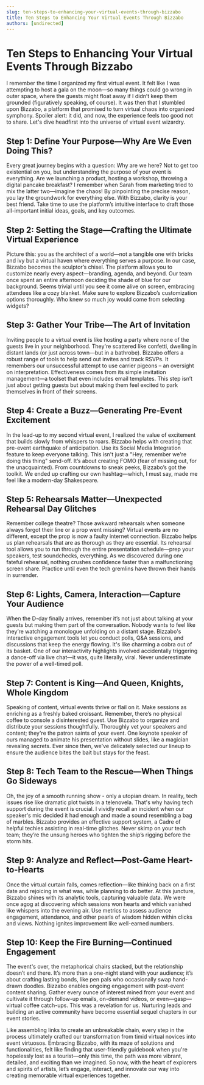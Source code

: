 ```yaml
---
slug: ten-steps-to-enhancing-your-virtual-events-through-bizzabo
title: Ten Steps to Enhancing Your Virtual Events Through Bizzabo
authors: [undirected]
---
```



# Ten Steps to Enhancing Your Virtual Events Through Bizzabo

I remember the time I organized my first virtual event. It felt like I was attempting to host a gala on the moon—so many things could go wrong in outer space, where the guests might float away if I didn’t keep them grounded (figuratively speaking, of course). It was then that I stumbled upon Bizzabo, a platform that promised to turn virtual chaos into organized symphony. Spoiler alert: it did, and now, the experience feels too good not to share. Let's dive headfirst into the universe of virtual event wizardry.

## Step 1: Define Your Purpose—Why Are We Even Doing This?

Every great journey begins with a question: Why are we here? Not to get too existential on you, but understanding the purpose of your event is everything. Are we launching a product, hosting a workshop, throwing a digital pancake breakfast? I remember when Sarah from marketing tried to mix the latter two—imagine the chaos! By pinpointing the precise reason, you lay the groundwork for everything else. With Bizzabo, clarity is your best friend. Take time to use the platform’s intuitive interface to draft those all-important initial ideas, goals, and key outcomes.

## Step 2: Setting the Stage—Crafting the Ultimate Virtual Experience

Picture this: you as the architect of a world—not a tangible one with bricks and ivy but a virtual haven where everything serves a purpose. In our case, Bizzabo becomes the sculptor’s chisel. The platform allows you to customize nearly every aspect—branding, agenda, and beyond. Our team once spent an entire afternoon deciding the shade of blue for our background. Seems trivial until you see it come alive on screen, embracing attendees like a cozy blanket. Make sure to explore Bizzabo’s customization options thoroughly. Who knew so much joy would come from selecting widgets?

## Step 3: Gather Your Tribe—The Art of Invitation

Inviting people to a virtual event is like hosting a party where none of the guests live in your neighborhood. They're scattered like confetti, dwelling in distant lands (or just across town—but in a bathrobe). Bizzabo offers a robust range of tools to help send out invites and track RSVPs. It remembers our unsuccessful attempt to use carrier pigeons – an oversight on interpretation. Effectiveness comes from its simple invitation management—a toolset that even includes email templates. This step isn’t just about getting guests but about making them feel excited to park themselves in front of their screens.

## Step 4: Create a Buzz—Generating Pre-Event Excitement

In the lead-up to my second virtual event, I realized the value of excitement that builds slowly from whispers to roars. Bizzabo helps with creating that pre-event earthquake of anticipation. Use its Social Media Integration feature to keep everyone talking. This isn't just a "Hey, remember we're doing this thing" send-off. It’s about creating FOMO (fear of missing out, for the unacquainted). From countdowns to sneak peeks, Bizzabo’s got the toolkit. We ended up crafting our own hashtag—which, I must say, made me feel like a modern-day Shakespeare.

## Step 5: Rehearsals Matter—Unexpected Rehearsal Day Glitches

Remember college theatre? Those awkward rehearsals when someone always forgot their line or a prop went missing? Virtual events are no different, except the prop is now a faulty internet connection. Bizzabo helps us plan rehearsals that are as thorough as they are essential. Its rehearsal tool allows you to run through the entire presentation schedule—prep your speakers, test soundchecks, everything. As we discovered during one fateful rehearsal, nothing crushes confidence faster than a malfunctioning screen share. Practice until even the tech gremlins have thrown their hands in surrender.

## Step 6: Lights, Camera, Interaction—Capture Your Audience

When the D-day finally arrives, remember it’s not just about talking at your guests but making them part of the conversation. Nobody wants to feel like they’re watching a monologue unfolding on a distant stage. Bizzabo's interactive engagement tools let you conduct polls, Q&A sessions, and discussions that keep the energy flowing. It's like charming a cobra out of its basket. One of our interactivity highlights involved accidentally triggering a dance-off via live chat—it was, quite literally, viral. Never underestimate the power of a well-timed poll.

## Step 7: Content is King—And Queen, Knights, Whole Kingdom

Speaking of content, virtual events thrive or flail on it. Make sessions as enriching as a freshly baked croissant. Remember, there’s no physical coffee to console a disinterested guest. Use Bizzabo to organize and distribute your sessions thoughtfully. Thoroughly vet your speakers and content; they're the patron saints of your event. One keynote speaker of ours managed to animate his presentation without slides, like a magician revealing secrets. Ever since then, we've delicately selected our lineup to ensure the audience bites the bait but stays for the feast.

## Step 8: Tech Team to the Rescue—When Things Go Sideways

Oh, the joy of a smooth running show - only a utopian dream. In reality, tech issues rise like dramatic plot twists in a telenovela. That's why having tech support during the event is crucial. I vividly recall an incident when our speaker's mic decided it had enough and made a sound resembling a bag of marbles. Bizzabo provides an effective support system, a Cadre of helpful techies assisting in real-time glitches. Never skimp on your tech team; they’re the unsung heroes who tighten the ship’s rigging before the storm hits.

## Step 9: Analyze and Reflect—Post-Game Heart-to-Hearts

Once the virtual curtain falls, comes reflection—like thinking back on a first date and rejoicing in what was, while planning to do better. At this juncture, Bizzabo shines with its analytic tools, capturing valuable data. We were once agog at discovering which sessions won hearts and which vanished like whispers into the evening air. Use metrics to assess audience engagement, attendance, and other pearls of wisdom hidden within clicks and views. Nothing ignites improvement like well-earned numbers.

## Step 10: Keep the Fire Burning—Continued Engagement

The event's over, the metaphorical chairs stacked, but the relationship doesn’t end there. It’s more than a one-night stand with your audience; it’s about crafting lasting bonds, like pen pals who occasionally swap hand-drawn doodles. Bizzabo enables ongoing engagement with post-event content sharing. Gather every ounce of interest mined from your event and cultivate it through follow-up emails, on-demand videos, or even—gasp—virtual coffee catch-ups. This was a revelation for us. Nurturing leads and building an active community have become essential sequel chapters in our event stories.

Like assembling links to create an unbreakable chain, every step in the process ultimately crafted our transformation from timid virtual novices into event virtuosos. Embracing Bizzabo, with its maze of solutions and functionalities, felt like finding that user-friendly guidebook when you're hopelessly lost as a tourist—only this time, the path was more vibrant, detailed, and exciting than we imagined. So now, with the heart of explorers and spirits of artists, let’s engage, interact, and innovate our way into creating memorable virtual experiences together.